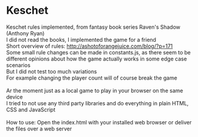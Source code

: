 # Keschet
Keschet rules implemented, from fantasy book series Raven's Shadow (Anthony Ryan)
<br>
I did not read the books, I implemented the game for a friend
<br>
Short overview of rules: http://ashotoforangejuice.com/blog/?p=171
<br>
Some small rule changes can be made in constants.js, as there seem to be different opinions about how the game actually works in some edge case scenarios
<br>
But I did not test too much variations
<br>
For example changing the player count will of course break the game
<br>
<br>
Ar the moment just as a local game to play in your browser on the same device
<br>
I tried to not use any third party libraries and do everything in plain HTML, CSS and JavaScript
<br>
<br>
How to use:
Open the index.html with your installed web browser or deliver the files over a web server
